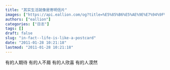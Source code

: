 ```yaml
---
title: "其实生活就像是寄明信片"
images: ["https://api.eallion.com/og?title=%E5%85%B6%E5%AE%9E%E7%94%9F%E6%B4%BB%E5%B0%B1%E5%83%8F%E6%98%AF%E5%AF%84%E6%98%8E%E4%BF%A1%E7%89%87"]
authors: ["eallion"]
categories: ["日志"]
tags: []
draft: false
slug: "in-fact--life-is-like-a-postcard"
date: "2011-01-28 10:21:18"
lastmod: "2011-01-28 10:21:18"
---
```


有的人期待
有的人不屑
有的人欣喜
有的人漠然
